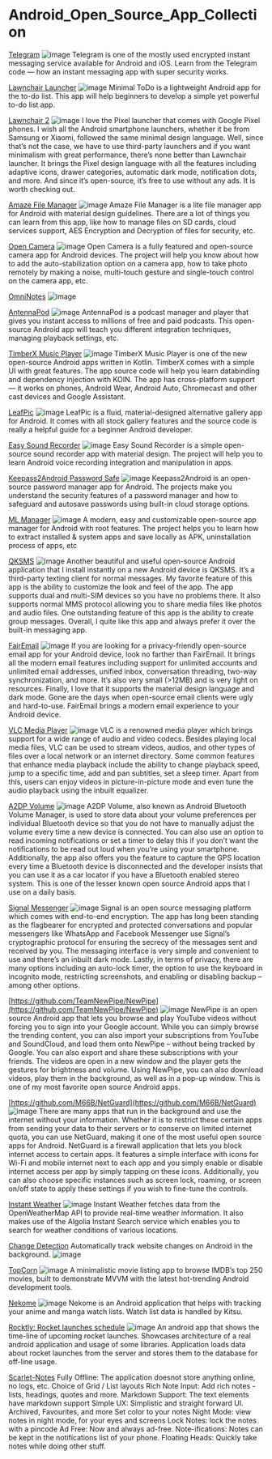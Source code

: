 # Android_Open_Source_App_Collection
[Telegram](https://github.com/Telegram-FOSS-Team/Telegram-FOSS)
![image](https://user-images.githubusercontent.com/45292707/109409030-7e0ff480-79d2-11eb-8190-6d2817590c2b.png)
Telegram is one of the mostly used encrypted instant messaging service available for Android and iOS. Learn from the Telegram code — how an instant messaging app with super security works.

[Lawnchair Launcher](https://github.com/LawnchairLauncher/Lawnchair-V1)
![image](https://user-images.githubusercontent.com/45292707/109409086-d47d3300-79d2-11eb-8eee-ba05e7050df9.png)
Minimal ToDo is a lightweight Android app for the to-do list. This app will help beginners to develop a simple yet powerful to-do list app.

[Lawnchair 2](https://github.com/LawnchairLauncher/Lawnchair)
![image](https://user-images.githubusercontent.com/45292707/109409329-40f93180-79d5-11eb-8bd6-6fa4f23eafb1.png)
I love the Pixel launcher that comes with Google Pixel phones. I wish all the Android smartphone launchers, whether it be from Samsung or Xiaomi, followed the same minimal design language. Well, since that’s not the case, we have to use third-party launchers and if you want minimalism with great performance, there’s none better than Lawnchair launcher. It brings the Pixel design language with all the features including adaptive icons, drawer categories, automatic dark mode, notification dots, and more. And since it’s open-source, it’s free to use without any ads. It is worth checking out.

[Amaze File Manager](https://github.com/TeamAmaze/AmazeFileManager)
![image](https://user-images.githubusercontent.com/45292707/109409085-cfb87f00-79d2-11eb-8906-8ff96a64baf9.png)
Amaze File Manager is a lite file manager app for Android with material design guidelines. There are a lot of things you can learn from this app, like how to manage files on SD cards, cloud services support, AES Encryption and Decryption of files for security, etc.

[Open Camera](https://sourceforge.net/p/opencamera/code/ci/master/tree/)
![image](https://user-images.githubusercontent.com/45292707/109409121-3f2e6e80-79d3-11eb-8aaf-be10f845d913.png)
Open Camera is a fully featured and open-source camera app for Android devices. The project will help you know about how to add the auto-stabilization option on a camera app, how to take photo remotely by making a noise, multi-touch gesture and single-touch control on the camera app, etc.

[OmniNotes](https://github.com/federicoiosue/Omni-Notes)
![image](https://user-images.githubusercontent.com/45292707/109409129-5e2d0080-79d3-11eb-8d44-6fe412f0d285.png)

[AntennaPod](https://github.com/AntennaPod/AntennaPod)
![image](https://user-images.githubusercontent.com/45292707/109409135-6d13b300-79d3-11eb-855c-5dd0f3f3db6e.png)
AntennaPod is a podcast manager and player that gives you instant access to millions of free and paid podcasts. This open-source Android app will teach you different integration techniques, managing playback settings, etc.

[TimberX Music Player](https://github.com/naman14/TimberX)
![image](https://user-images.githubusercontent.com/45292707/109409146-87e62780-79d3-11eb-97c4-d8f96f674981.png)
TimberX Music Player is one of the new open-source Android apps written in Kotlin. TimberX comes with a simple UI with great features. The app source code will help you learn databinding and dependency injection with KOIN. The app has cross-platform support — it works on phones, Android Wear, Android Auto, Chromecast and other cast devices and Google Assistant.

[LeafPic](https://github.com/HoraApps/LeafPic)
![image](https://user-images.githubusercontent.com/45292707/109409154-98969d80-79d3-11eb-8859-e8d9849c61c5.png)
LeafPic is a fluid, material-designed alternative gallery app for Android. It comes with all stock gallery features and the source code is really a helpful guide for a beginner Android developer.

[Easy Sound Recorder](https://github.com/dkim0419/SoundRecorder)
![image](https://user-images.githubusercontent.com/45292707/109409162-b532d580-79d3-11eb-9aa7-c1bc9093fd7b.png)
Easy Sound Recorder is a simple open-source sound recorder app with material design. The project will help you to learn Android voice recording integration and manipulation in apps.

[Keepass2Android Password Safe](https://github.com/PhilippC/keepass2android)
![image](https://user-images.githubusercontent.com/45292707/109409218-23779800-79d4-11eb-89cc-c1a6d4078f62.png)
Keepass2Android is an open-source password manager app for Android. The projects make you understand the security features of a password manager and how to safeguard and autosave passwords using built-in cloud storage options.

[ML Manager](https://github.com/javiersantos/MLManager)
![image](https://user-images.githubusercontent.com/45292707/109409208-0773f680-79d4-11eb-8556-da1d12fc94ae.png)
A modern, easy and customizable open-source app manager for Android with root features. The project helps you to learn how to extract installed & system apps and save locally as APK, uninstallation process of apps, etc

[QKSMS](https://github.com/moezbhatti/qksms)
![image](https://user-images.githubusercontent.com/45292707/109409305-0d1e0c00-79d5-11eb-8ec0-de049970a389.png)
Another beautiful and useful open-source Android application that I install instantly on a new Android device is QKSMS. It’s a third-party texting client for normal messages. My favorite feature of this app is the ability to customize the look and feel of the app. The app supports dual and multi-SIM devices so you have no problems there. It also supports normal MMS protocol allowing you to share media files like photos and audio files. One outstanding feature of this app is the ability to create group messages. Overall, I quite like this app and always prefer it over the built-in messaging app.

[FairEmail](https://github.com/M66B/FairEmail#downloads)
![image](https://user-images.githubusercontent.com/45292707/109409311-2030dc00-79d5-11eb-9562-a7652a629a1c.png)
If you are looking for a privacy-friendly open-source email app for your Android device, look no farther than FairEmail. It brings all the modern email features including support for unlimited accounts and unlimited email addresses, unified inbox, conversation threading, two-way synchronization, and more. It’s also very small (>12MB) and is very light on resources. Finally, I love that it supports the material design language and dark mode. Gone are the days when open-source email clients were ugly and hard-to-use. FairEmail brings a modern email experience to your Android device.

[VLC Media Player](https://github.com/videolan/vlc)
![image](https://user-images.githubusercontent.com/45292707/109409355-59694c00-79d5-11eb-9bf0-bbdfeeea847e.png)
VLC is a renowned media player which brings support for a wide range of audio and video codecs. Besides playing local media files, VLC can be used to stream videos, audios, and other types of files over a local network or an internet directory. Some common features that enhance media playback include the ability to change playback speed, jump to a specific time, add and pan subtitles, set a sleep timer. Apart from this, users can enjoy videos in picture-in-picture mode and even tune the audio playback using the inbuilt equalizer.

[A2DP Volume](https://github.com/jroal/a2dpvolume)
![image](https://user-images.githubusercontent.com/45292707/109409363-6f770c80-79d5-11eb-9559-2bd7d408056b.png)
A2DP Volume, also known as Android Bluetooth Volume Manager, is used to store data about your volume preferences per individual Bluetooth device so that you do not have to manually adjust the volume every time a new device is connected. You can also use an option to read incoming notifications or set a timer to delay this if you don’t want the notifications to be read out loud when you’re using your smartphone. Additionally, the app also offers you the feature to capture the GPS location every time a Bluetooth device is disconnected and the developer insists that you can use it as a car locator if you have a Bluetooth enabled stereo system. This is one of the lesser known open source Android apps that I use on a daily basis.

[Signal Messenger](https://github.com/signalapp/Signal-Android)
![image](https://user-images.githubusercontent.com/45292707/109409385-95041600-79d5-11eb-9cd0-d87c50fb02fc.png)
Signal is an open source messaging platform which comes with end-to-end encryption. The app has long been standing as the flagbearer for encrypted and protected conversations and popular messengers like WhatsApp and Facebook Messenger use Signal’s cryptographic protocol for ensuring the secrecy of the messages sent and received by you. The messaging interface is very simple and convenient to use and there’s an inbuilt dark mode. Lastly, in terms of privacy, there are many options including an auto-lock timer, the option to use the keyboard in incognito mode, restricting screenshots, and enabling or disabling backup – among other options.

[https://github.com/TeamNewPipe/NewPipe](https://github.com/TeamNewPipe/NewPipe)
![image](https://user-images.githubusercontent.com/45292707/109409422-e9a79100-79d5-11eb-9b2b-d586cc224418.png)
NewPipe is an open source Android app that lets you browse and play YouTube videos without forcing you to sign into your Google account. While you can simply browse the trending content, you can also import your subscriptions from YouTube and SoundCloud, and load them onto NewPipe – without being tracked by Google. You can also export and share these subscriptions with your friends. The videos are open in a new window and the player gets the gestures for brightness and volume. Using NewPipe, you can also download videos, play them in the background, as well as in a pop-up window. This is one of my most favorite open source Android apps.

[https://github.com/M66B/NetGuard](https://github.com/M66B/NetGuard)
![image](https://user-images.githubusercontent.com/45292707/109409438-05129c00-79d6-11eb-9f21-a317cbe40723.png)
There are many apps that run in the background and use the internet without your information. Whether it is to restrict these certain apps from sending your data to their servers or to conserve on limited internet quota, you can use NetGuard, making it one of the most useful open source apps for Android. NetGuard is a firewall application that lets you block internet access to certain apps. It features a simple interface with icons for Wi-Fi and mobile internet next to each app and you simply enable or disable internet access per app by simply tapping on these icons. Additionally, you can also choose specific instances such as screen lock, roaming, or screen on/off state to apply these settings if you wish to fine-tune the controls.

[Instant Weather](https://github.com/mayokunthefirst/Instant-Weather)
![image](https://user-images.githubusercontent.com/45292707/109409452-25425b00-79d6-11eb-8c18-6ead624e6993.png)
Instant Weather fetches data from the OpenWeatherMap API to provide real-time weather information. It also makes use of the Algolia Instant Search service which enables you to search for weather conditions of various locations.

[Change Detection](https://github.com/bernaferrari/ChangeDetection)
Automatically track website changes on Android in the background.
![image](https://user-images.githubusercontent.com/45292707/109409467-473bdd80-79d6-11eb-8273-9176922c2c79.png)

[TopCorn](https://github.com/theapache64/topcorn)
![image](https://user-images.githubusercontent.com/45292707/109409483-78b4a900-79d6-11eb-82bc-b717b9327d76.png)
A minimalistic movie listing app to browse IMDB’s top 250 movies, built to demonstrate MVVM with the latest hot-trending Android development tools.

[Nekome](https://github.com/Chesire/Nekome)
![image](https://user-images.githubusercontent.com/45292707/109409488-85390180-79d6-11eb-9b26-4d1ecebc438e.png)
Nekome is an Android application that helps with tracking your anime and manga watch lists. Watch list data is handled by Kitsu.

[Rocktly: Rocket launches schedule](https://github.com/ValterKasper/space-app)
![image](https://user-images.githubusercontent.com/45292707/109409507-b0bbec00-79d6-11eb-8761-2bdaa1227085.png)
An android app that shows the time-line of upcoming rocket launches. Showcases architecture of a real android application and usage of some libraries. Application loads data about rocket launches from the server and stores them to the database for off-line usage.

[Scarlet-Notes](https://github.com/BijoySingh/Scarlet-Notes)
Fully Offline: The application doesnot store anything online, no logs, etc.
Choice of Grid / List layouts
Rich Note Input: Add rich notes - lists, headings, quotes and more.
Markdown Support: The text elements have markdown support
Simple UX: Simplistic and straight forward UI.
Archived, Favourites, and more
Set color to your notes
Night Mode: view notes in night mode, for your eyes and screens
Lock Notes: lock the notes with a pincode
Ad Free: Now and always ad-free.
Note-ifications: Notes can be kept in the notifications list of your phone.
Floating Heads: Quickly take notes while doing other stuff.


